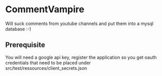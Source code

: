 # CommentVampire
Will suck comments from youtube channels and put them into a mysql database :-)

## Prerequisite
You will need a google api key, register the application so you get oauth credentials that need to be placed under src/test/ressources/client_secrets.json
